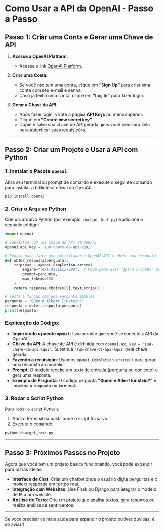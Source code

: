 
# Como Usar a API da OpenAI - Passo a Passo

## Passo 1: Criar uma Conta e Gerar uma Chave de API

1. **Acesse a OpenAI Platform**:
   - Acesse o link [OpenAI Platform](https://platform.openai.com/welcome?step=create).

2. **Criar uma Conta**:
   - Se você não tem uma conta, clique em **"Sign Up"** para criar uma conta com seu e-mail e senha.
   - Caso já tenha uma conta, clique em **"Log In"** para fazer login.

3. **Gerar a Chave da API**:
   - Após fazer login, vá até a página **API Keys** no menu superior.
   - Clique em **"Create new secret key"**.
   - Copie e salve sua chave de API gerada, pois você precisará dela para autenticar suas requisições.

---

## Passo 2: Criar um Projeto e Usar a API com Python

### 1. Instalar o Pacote `openai`

Abra seu terminal ou prompt de comando e execute o seguinte comando para instalar a biblioteca oficial da OpenAI:

```bash
pip install openai
```

### 2. Criar o Arquivo Python

Crie um arquivo Python (por exemplo, `chatgpt_test.py`) e adicione o seguinte código:

```python
import openai

# Substitua com sua chave da API da OpenAI
openai.api_key = 'sua-chave-da-api-aqui'

# Função para fazer uma solicitação à OpenAI API e obter uma resposta
def obter_resposta(pergunta):
    response = openai.Completion.create(
        engine="text-davinci-003",  # Você pode usar "gpt-3.5-turbo" ou "gpt-4", dependendo da sua preferência
        prompt=pergunta,
        max_tokens=150
    )
    return response.choices[0].text.strip()

# Teste a função com uma pergunta simples
pergunta = "Quem é Albert Einstein?"
resposta = obter_resposta(pergunta)
print(resposta)
```

### Explicação do Código:

- **Importando o pacote `openai`**: Isso permite que você se conecte à API da OpenAI.
- **Chave da API**: A chave de API é definida com `openai.api_key = 'sua-chave-da-api-aqui'`. Substitua `'sua-chave-da-api-aqui'` pela chave gerada.
- **Fazendo a requisição**: Usamos `openai.Completion.create()` para gerar uma resposta do modelo.
- **Prompt**: O modelo recebe um texto de entrada (pergunta ou contexto) e gera uma resposta.
- **Exemplo de Pergunta**: O código pergunta **"Quem é Albert Einstein?"** e imprime a resposta no terminal.

### 3. Rodar o Script Python

Para rodar o script Python:

1. Abra o terminal na pasta onde o script foi salvo.
2. Execute o comando:

```bash
python chatgpt_test.py
```

---

## Passo 3: Próximos Passos no Projeto

Agora que você tem um projeto básico funcionando, você pode expandir para outras ideias:

- **Interface de Chat**: Criar um chatbot onde o usuário digita perguntas e o modelo responde em tempo real.
- **Integração com Websites**: Use Flask ou Django para integrar o modelo de IA a um website.
- **Análise de Texto**: Crie um projeto que analisa textos, gera resumos ou realiza análise de sentimentos.

---

Se você precisar de mais ajuda para expandir o projeto ou tiver dúvidas, é só avisar!
